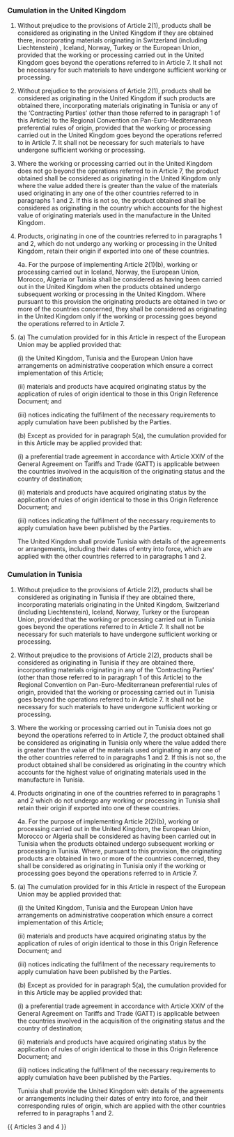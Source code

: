 ### Cumulation in the United Kingdom

1. Without prejudice to the provisions of Article 2(1), products shall be considered as originating in the United Kingdom if they are obtained there, incorporating materials originating in Switzerland (including Liechtenstein) , Iceland, Norway, Turkey or the European Union, provided that the working or processing carried out in the United Kingdom goes beyond the operations referred to in Article 7. It shall not be necessary for such materials to have undergone sufficient working or processing.

2. Without prejudice to the provisions of Article 2(1), products shall be considered as originating in the United Kingdom if such products are obtained there, incorporating materials originating in Tunisia or any of the ‘Contracting Parties’  (other than those referred to in paragraph 1 of this Article) to the Regional Convention on Pan-Euro-Mediterranean preferential rules of origin, provided that the working or processing carried out in the United Kingdom goes beyond the operations referred to in Article 7. It shall not be necessary for such materials to have undergone sufficient working or processing.

3. Where the working or processing carried out in the United Kingdom does not go beyond the operations referred to in Article 7, the product obtained shall be considered as originating in the United Kingdom only where the value added there is greater than the value of the materials used originating in any one of the other countries referred to in paragraphs 1 and 2. If this is not so, the product obtained shall be considered as originating in the country which accounts for the highest value of originating materials used in the manufacture in the United Kingdom.

4. Products, originating in one of the countries referred to in paragraphs 1 and 2, which do not undergo any working or processing in the United Kingdom, retain their origin if exported into one of these countries.

    4a. For the purpose of implementing Article 2(1)(b), working or processing carried out in Iceland, Norway, the European Union, Morocco, Algeria or Tunisia shall be considered as having been carried out in the United Kingdom when the products obtained undergo subsequent working or processing in the United Kingdom.     Where pursuant to this provision the originating products are obtained in two or more of the countries concerned, they shall be considered as originating in the United Kingdom only if the working or processing goes beyond the operations referred to in Article 7.

5. (a) The cumulation provided for in this Article in respect of the European Union may be applied provided that:

    (i) the United Kingdom, Tunisia and the European Union have arrangements on administrative cooperation which ensure a correct implementation of this Article;

    (ii) materials and products have acquired originating status by the application of rules of origin identical to those in this Origin Reference Document; and

    (iii)  notices indicating the fulfilment of the necessary requirements to apply cumulation have been published by the Parties.

    (b) Except as provided for in paragraph 5(a), the cumulation provided for in this Article may be applied provided that:

    (i) a preferential trade agreement in accordance with Article XXIV of the General Agreement on Tariffs and Trade (GATT) is applicable between the countries involved in the acquisition of the originating status and the country of destination;

    (ii) materials and products have acquired originating status by the application of rules of origin identical to those in this Origin Reference Document; and

    (iii) notices indicating the fulfilment of the necessary requirements to apply cumulation have been published by the Parties. 

    The United Kingdom shall provide Tunisia with details of the agreements or arrangements, including their dates of entry into force, which are applied with the other countries referred to in paragraphs 1 and 2.

### Cumulation in Tunisia

1. Without prejudice to the provisions of Article 2(2), products shall be considered as originating in Tunisia if they are obtained there, incorporating materials originating in the United Kingdom, Switzerland (including Liechtenstein), Iceland, Norway, Turkey or the European Union, provided that the working or processing carried out in Tunisia goes beyond the operations referred to in Article 7. It shall not be necessary for such materials to have undergone sufficient working or processing.

1. Without prejudice to the provisions of Article 2(2), products shall be considered as originating in Tunisia if they are obtained there, incorporating materials originating in any of the ‘Contracting Parties’  (other than those referred to in paragraph 1 of this Article) to the Regional Convention on Pan-Euro-Mediterranean preferential rules of origin, provided that the working or processing carried out in Tunisia goes beyond the operations referred to in Article 7. It shall not be necessary for such materials to have undergone sufficient working or processing.

2. Where the working or processing carried out in Tunisia does not go beyond the operations referred to in Article 7, the product obtained shall be considered as originating in Tunisia only where the value added there is greater than the value of the materials used originating in any one of the other countries referred to in paragraphs 1 and 2. If this is not so, the product obtained shall be considered as originating in the country which accounts for the highest value of originating materials used in the manufacture in Tunisia.

3. Products originating in one of the countries referred to in paragraphs 1 and 2 which do not undergo any working or processing in Tunisia shall retain their origin if exported into one of these countries.

    4a. For the purpose of implementing Article 2(2)(b), working or processing carried out in the United Kingdom, the European Union, Morocco or Algeria shall be considered as having been carried out in Tunisia when the products obtained undergo subsequent working or processing in Tunisia. Where, pursuant to this provision, the originating products are obtained in two or more of the countries concerned, they shall be considered as originating in Tunisia only if the working or processing goes beyond the operations referred to in Article 7.

5. (a) The cumulation provided for in this Article in respect of the European Union may be applied provided that:

    (i) the United Kingdom, Tunisia and the European Union have arrangements on administrative cooperation which ensure a correct implementation of this Article;

    (ii) materials and products have acquired originating status by the application of rules of origin identical to those in this Origin Reference Document; and

    (iii) notices indicating the fulfilment of the necessary requirements to apply cumulation have been published by the Parties.

    (b) Except as provided for in paragraph 5(a), the cumulation provided for in this Article may be applied provided that:

    (i) a preferential trade agreement in accordance with Article XXIV of the General Agreement on Tariffs and Trade (GATT) is applicable between the countries involved in the acquisition of the originating status and the country of destination;

    (ii) materials and products have acquired originating status by the application of rules of origin identical to those in this Origin Reference Document; and

    (iii) notices indicating the fulfilment of the necessary requirements to apply cumulation have been published by the Parties.

    Tunisia shall provide the United Kingdom with details of the agreements or arrangements including their dates of entry into force, and their corresponding rules of origin, which are applied with the other countries referred to in paragraphs 1 and 2.

{{ Articles 3 and 4 }}
